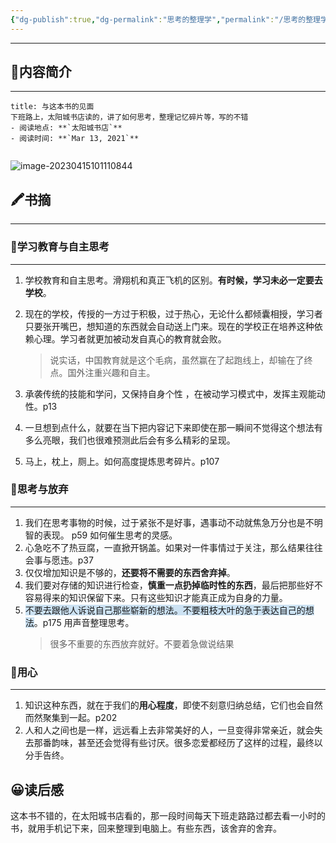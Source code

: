 ```yaml
---
{"dg-publish":true,"dg-permalink":"思考的整理学","permalink":"/思考的整理学/","noteIcon":"","created":"2021-03-13","updated":""}
---
```


 
---

## 📜**内容简介**
---
```ad-note
title: 与这本书的见面
下班路上，太阳城书店读的，讲了如何思考，整理记忆碎片等，写的不错
- 阅读地点: **`太阳城书店`**
- 阅读时间: **`Mar 13, 2021`**
 
```

![image-20230415101110844](/img/user/Z.image/读书笔记/20230416103911.png)

## 🖍️书摘
---
### 📄学习教育与自主思考
---
1.  学校教育和自主思考。滑翔机和真正飞机的区别。**有时候，学习未必一定要去学校**。
2.  现在的学校，传授的一方过于积极，过于热心，无论什么都倾囊相授，学习者只要张开嘴巴，想知道的东西就会自动送上门来。现在的学校正在培养这种依赖心理。学习者就更加被动发自真心的教育就会败。
    >说实话，中国教育就是这个毛病，虽然赢在了起跑线上，却输在了终点。国外注重兴趣和自主。

3.  承袭传统的技能和学问，又保持自身个性 ，在被动学习模式中，发挥主观能动性。p13
4.  一旦想到点什么，就要在当下把内容记下来即使在那一瞬间不觉得这个想法有多么亮眼，我们也很难预测此后会有多么精彩的呈现。
5.  马上，枕上，厕上。如何高度提炼思考碎片。p107

### 📄思考与放弃
---
1.  我们在思考事物的时候，过于紧张不是好事，遇事动不动就焦急万分也是不明智的表现。 p59 如何催生思考的灵感。
2.  心急吃不了热豆腐，一直掀开锅盖。如果对一件事情过于关注，那么结果往往会事与愿违。p37
3.  仅仅增加知识是不够的，**还要将不需要的东西舍弃掉**。
4.  我们要对存储的知识进行检查，**慎重一点扔掉临时性的东西**，最后把那些好不容易得来的知识保留下来。只有这些知识才能真正成为自身的力量。
5.  <span style="background:rgba(5, 117, 197, 0.2)">不要去跟他人诉说自己那些崭新的想法。不要粗枝大叶的急于表达自己的想法</span>。p175 用声音整理思考。
    >很多不重要的东西放弃就好。不要着急做说结果


 ### 📄用心
 ---
1.  知识这种东西，就在于我们的**用心程度**，即使不刻意归纳总结，它们也会自然而然聚集到一起。p202
2.  人和人之间也是一样，远远看上去非常美好的人，一旦变得非常亲近，就会失去那番韵味，甚至还会觉得有些讨厌。很多恋爱都经历了这样的过程，最终以分手告终。

## 😀读后感
这本书不错的，在太阳城书店看的，那一段时间每天下班走路路过都去看一小时的书，就用手机记下来，回来整理到电脑上。有些东西，该舍弃的舍弃。



